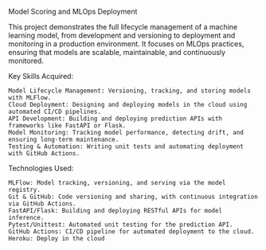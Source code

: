 Model Scoring and MLOps Deployment

This project demonstrates the full lifecycle management of a machine learning model, from development and versioning to deployment and monitoring in a production environment. It focuses on MLOps practices, ensuring that models are scalable, maintainable, and continuously monitored.
 
Key Skills Acquired:

    Model Lifecycle Management: Versioning, tracking, and storing models with MLFlow.
    Cloud Deployment: Designing and deploying models in the cloud using automated CI/CD pipelines.
    API Development: Building and deploying prediction APIs with frameworks like FastAPI or Flask.
    Model Monitoring: Tracking model performance, detecting drift, and ensuring long-term maintenance.
    Testing & Automation: Writing unit tests and automating deployment with GitHub Actions.

Technologies Used:

    MLFlow: Model tracking, versioning, and serving via the model registry.
    Git & GitHub: Code versioning and sharing, with continuous integration via GitHub Actions.
    FastAPI/Flask: Building and deploying RESTful APIs for model inference.
    Pytest/Unittest: Automated unit testing for the prediction API.
    GitHub Actions: CI/CD pipeline for automated deployment to the cloud.
    Heroku: Deploy in the cloud
